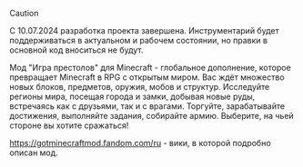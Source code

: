 > [!CAUTION]
> С 10.07.2024 разработка проекта завершена. Инструментарий будет поддерживаться в актуальном и рабочем состоянии, но
> правки в основной код вноситься не будут.

Мод "Игра престолов" для Minecraft - глобальное дополнение, которое превращает Minecraft в RPG c открытым миром. Вас
ждёт множество новых блоков, предметов, оружия, мобов и структур. Исследуйте регионы мира, посещая города и замки,
добывая новые руды, встречаясь как с друзьями, так и с врагами. Торгуйте, зарабатывайте достижения, выполняйте задания,
собирайте армию. Выберите, на чьей стороне вы хотите сражаться!

https://gotminecraftmod.fandom.com/ru - вики, в которой подробно описан мод.
